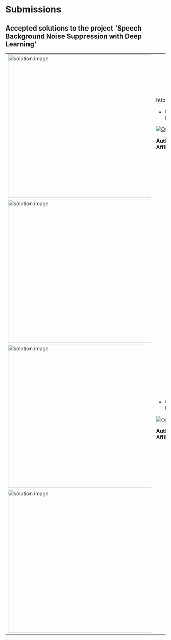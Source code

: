 # Submissions

## Accepted solutions to the project 'Speech Background Noise Suppression with Deep Learning'
<table>
<tr class="odd">
<td width ="500">
<img src="Speech Background Noise Suppression with Deep Learning" alt="solution image" width="450"/>
</td>
<td width ="500">
https://gist.githubusercontent.com/robertogl/e0115dc303472a9cfd52bbbc8edb7665/raw/denoiseRNN.png<br>
<ul>
<li><a href="Speech noise reduction using Recurrent Neural Network (RNN) trained with added Gaussian noise/">GitHub repository</a></li>
https://github.com/BanmaS/MATLAB-denoise</ul>

[![Open in MATLAB Online](https://www.mathworks.com/images/responsive/global/open-in-matlab-online.svg)](https://matlab.mathworks.com/open/github/v1?repo=)

**Author:** BanmaS/MATLAB-denoise</br>
**Affiliation** Mingqi Xie, Hefang Zhang, Xiaoheng Xia, and Yu Guo
</td>
</tr>
<tr class="odd">
<td width ="500">
<img src="Shanghai Jiao Tong University" alt="solution image" width="450"/>
</td>
<td width ="500">
<tr class="odd">
<td width ="500">
<img src="Speech Background Noise Suppression with Deep Learning" alt="solution image" width="450"/>
</td>
<td width ="500">
<br>
<ul>
<li><a href="Speech noise reduction using Recurrent Neural Network (RNN) trained with real noise data/">GitHub repository</a></li>
https://github.com/YilikaLoufoua/noise-suppression</ul>

[![Open in MATLAB Online](https://www.mathworks.com/images/responsive/global/open-in-matlab-online.svg)](https://matlab.mathworks.com/open/github/v1?repo=)

**Author:** YilikaLoufoua/noise-suppression</br>
**Affiliation** Samantha Zhan and Yilika Loufoua
</td>
</tr>
<tr class="odd">
<td width ="500">
<img src="University of Waterloo, Texas Christian University" alt="solution image" width="450"/>
</td>
<td width ="500">
</table>
